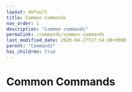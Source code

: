 ```yaml
---
layout: default
title: Common Commands
nav_order: 1
description: "Common commands"
permalink: /commands/common-commands
last_modified_date: 2020-04-27T17:54:08+0000
parent: "Commands"
has_children: true
---
```


# Common Commands
